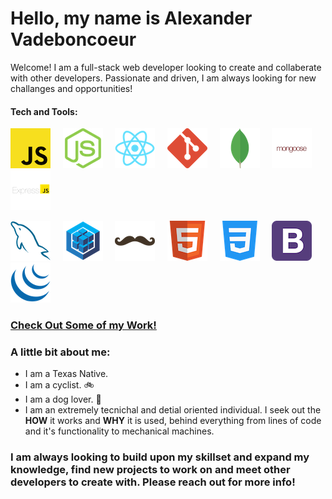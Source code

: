 # Hello, my name is Alexander Vadeboncoeur 
Welcome! I am a full-stack web developer looking to create and collaberate with other developers. Passionate and driven, I am always looking for new challanges and opportunities!


#### Tech and Tools:
  ![JavaScript Logo](./images/javascript.png)&nbsp;&nbsp;&nbsp;&nbsp;&nbsp;![Node.js](./images/nodejs.png)&nbsp;&nbsp;&nbsp;&nbsp;&nbsp;![React](./images/react.png)&nbsp;&nbsp;&nbsp;&nbsp;&nbsp;![Git Logo](./images/git.png)&nbsp;&nbsp;&nbsp;&nbsp;&nbsp;![MongoDB](./images/mongodb.png)&nbsp;&nbsp;&nbsp;&nbsp;&nbsp;![Mongoose](./images/mongoose.png)&nbsp;&nbsp;&nbsp;&nbsp;&nbsp;![Express js](./images/expressjs.png)&nbsp;&nbsp;&nbsp;&nbsp;&nbsp;
  
  ![MySQL](./images/mysql.png)&nbsp;&nbsp;&nbsp;&nbsp;&nbsp;![Sequelize](./images/sequelize.png)&nbsp;&nbsp;&nbsp;&nbsp;&nbsp;![Handlebars](./images/handlebars.png)&nbsp;&nbsp;&nbsp;&nbsp;&nbsp;![HTML logo](./images/html.png)&nbsp;&nbsp;&nbsp;&nbsp;&nbsp;![CSS Logo](./images/css.png)&nbsp;&nbsp;&nbsp;&nbsp;&nbsp;![Bootstrap](./images/bootstrap.png)&nbsp;&nbsp;&nbsp;&nbsp;&nbsp;![JQuery Logo](./images/jquery.png)&nbsp;&nbsp;&nbsp;&nbsp;&nbsp;
  
  
  
  

### [Check Out Some of my Work!](https://alexva397.github.io/alexander-vadeboncoeur-portfolio/)


### A little bit about me:
  - I am a Texas Native.
  - I am a cyclist. :bike:
  - I am a dog lover. :dog:
  - I am an extremely tecnichal and detial oriented individual. I seek out the __HOW__ it works and __WHY__ it is used, behind everything from lines of code and it's functionality to mechanical machines.

### I am always looking to build upon my skillset and expand my knowledge, find new projects to work on and meet other developers to create with. Please reach out for more info!
